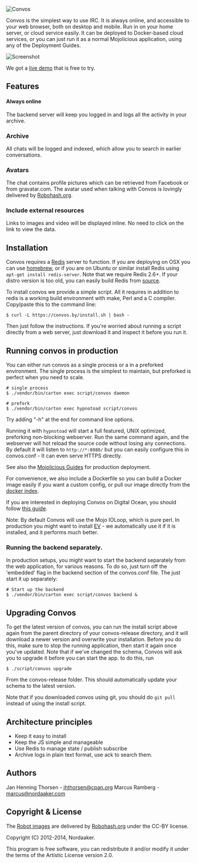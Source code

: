 ![Convos](http://convos.by/images/logo.png)

Convos is the simplest way to use IRC. It is always online, and accessible to
your web browser, both on desktop and mobile. Run in on your home server, or
cloud service easily. It can be deployed to Docker-based cloud services, or
you can just run it as a normal Mojolicious application, using any of the
Deployment Guides.

![Screenshot](http://convos.by/images/screenshot.png)

We got a [live demo](http://demo.convos.by) that is free to try.

## Features

#### Always online

The backend server will keep you logged in and logs all the activity in your
archive.

### Archive

All chats will be logged and indexed, which allow you to search in earlier
conversations.

### Avatars

The chat contains profile pictures which can be retrieved from Facebook or
from gravatar.com.  The avatar used when talking with Convos is lovingly
delivered by [Robohash.org](http://robohash.org/convos.by).

### Include external resources

Links to images and video will be displayed inline. No need to click on the
link to view the data.

## Installation

Convos requires a [Redis](http://redis.io/) server to function. If you are
deploying on OSX you can use [homebrew](http://brew.sh/), or if you are on
Ubuntu or similar install Redis using `apt-get install redis-server`. Note
that we require Redis 2.6+. If your distro version is too old, you can easily
build Redis from [source](http://redis.io/download).

To install convos we provide a simple script. All it requires in addition to
redis is a working build environment with make, Perl and a C compiler.
Copy/paste this to the command line:

    $ curl -L https://convos.by/install.sh | bash -

Then just follow the instructions. If you're worried about running a script
directly from a web server, just download it and inspect it before you run it.

## Running convos in production

You can either run convos as a single process or a in a preforked environment.
The single process is the simplest to maintain, but preforked is perfect when
you need to scale.

    # single process
    $ ./vendor/bin/carton exec script/convos daemon

    # prefork
    $ ./vendor/bin/carton exec hypnotoad script/convos

Try adding "-h" at the end for command line options.

Running it with `hypnotoad` will start a full featured, UNIX optimized, preforking
non-blocking webserver. Run the same command again, and the webserver will hot
reload the source code without losing any connections. By default it will
listen to `http://*:8080/` but you can easily configure this in convos.conf - It
can even serve HTTPS directly.

See also the
[Mojolicious Guides](http://mojolicio.us/perldoc/Mojolicious/Guides/Cookbook#DEPLOYMENT)
for production deployment.

For convenience, we also include a Dockerfile so you can build a Docker image
easily if you want a custom config, or  pull our image directly from the
[docker index](https://index.docker.io/u/nordaaker/convos/).

If you are interested in deploying Convos on Digital Ocean, you should follow
[this guide](http://thorsen.pm/perl/2014/03/02/convos-on-digitalocean.html).

Note: By default Convos will use the Mojo IOLoop, which is pure perl. In
production you might want to install [EV](https://metacpan.org/release/EV) -
we automatically use it if it is installed, and it performs much better.

### Running the backend separately.

In production setups, you might want to start the backend separately from the
web application, for various reasons. To do so, just turn off the 'embedded'
flag in the backend section of the convos.conf file. The just start it up
separately:

    # Start up the backend
    $ ./vendor/bin/carton exec script/convos backend &

## Upgrading Convos

To get the latest version of convos, you can run the install script above
again from the parent directory of your convos-release directory, and it will
download a newer version and overwrite your installation. Before you do this,
make sure to stop the running application, then start it again once you've
updated. Note that if we've changed the schema, Convos will ask you to upgrade
it before you can start the app. to do this, run

    $ ./script/convos upgrade

From the convos-release folder. This should automatically update your schema
to the latest version.

Note that if you downloaded convos using git, you should do `git pull` instead
of using the install script.

## Architecture principles

* Keep it easy to install
* Keep the JS simple and manageable
* Use Redis to manage state / publish subscribe
* Archive logs in plain text format, use ack to search them.

## Authors

Jan Henning Thorsen - jhthorsen@cpan.org
Marcus Ramberg - marcus@nordaaker.com

## Copyright & License

The [Robot images](https://raw.githubusercontent.com/Nordaaker/convos/master/public/image/avatar-convos.png)
are delivered by
[Robohash.org](http://robohash.org/convos.by) under the CC-BY license.

Copyright (C) 2012-2014, Nordaaker.

This program is free software, you can redistribute it and/or modify it under
the terms of the Artistic License version 2.0.
